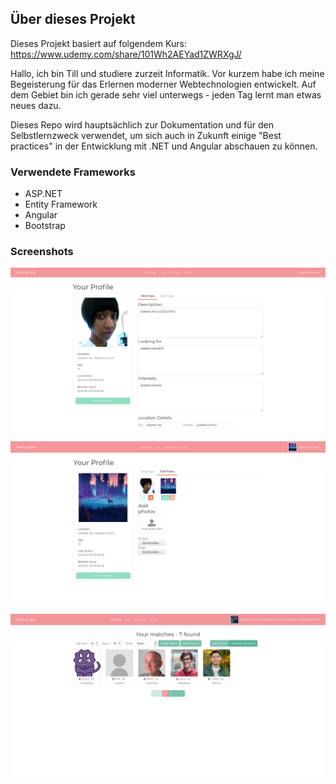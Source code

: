## Über dieses Projekt
Dieses Projekt basiert auf folgendem Kurs: https://www.udemy.com/share/101Wh2AEYad1ZWRXgJ/

Hallo, ich bin Till und studiere zurzeit Informatik. Vor kurzem habe ich meine Begeisterung
für das Erlernen moderner Webtechnologien entwickelt. Auf dem Gebiet bin ich gerade sehr viel
unterwegs - jeden Tag lernt man etwas neues dazu.

Dieses Repo wird hauptsächlich zur Dokumentation und für den Selbstlernzweck verwendet,
um sich auch in Zukunft einige "Best practices" in der Entwicklung
mit .NET und Angular abschauen zu können.


### Verwendete Frameworks

- ASP.NET
- Entity Framework
- Angular
- Bootstrap

### Screenshots

![Profil bearbeiten](/screenshots/datingapp_v10_1.png?raw=true "Profil bearbeiten")

![Fotos hochladen](/screenshots/datingapp_v11.png?raw=true "Fotos hochladen")

![Nutzerübersicht](/screenshots/datingapp_v13.png?raw=true "Nutzerübersicht")
